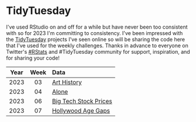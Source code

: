 # TidyTuesday

I've used RStudio on and off for a while but have never been too consistent with so for 2023 I'm committing to consistency. 
I've been impressed with the [TidyTuesday](https://github.com/rfordatascience/tidytuesday) projects I've seen online so will be sharing the code here that I've used for the weekly challenges.
Thanks in advance to everyone on Twitter's [#RStats](https://twitter.com/hashtag/RStats) and #TidyTuesday community for support, inspiration, and for sharing your code!  

| Year | Week | Data |
| :---: | :---: | :--- | 
2023 | 03 | [Art History](https://github.com/tangandhara/TidyTuesday/blob/main/2023_Week03_ArtHistory.R)
2023 | 04 | [Alone](https://github.com/tangandhara/TidyTuesday/blob/main/Alone.R)
2023 | 06 | [Big Tech Stock Prices](https://github.com/tangandhara/TidyTuesday/blob/main/Big%20Tech%20Stock%20Prices.R)
2023 | 07 | [Hollywood Age Gaps](https://github.com/tangandhara/TidyTuesday/blob/main/Hollywood%20Age%20Gaps.R)